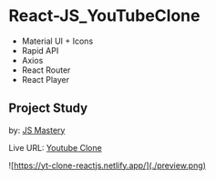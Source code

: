 # React-JS_YouTubeClone

- Material UI + Icons
- Rapid API
- Axios
- React Router
- React Player

## Project Study
by: [JS Mastery](https://www.youtube.com/watch?v=FHTbsZEJspU&t=2774s)



Live URL: [Youtube Clone](https://yt-clone-reactjs.netlify.app/)


![https://yt-clone-reactjs.netlify.app/](./preview.png)

